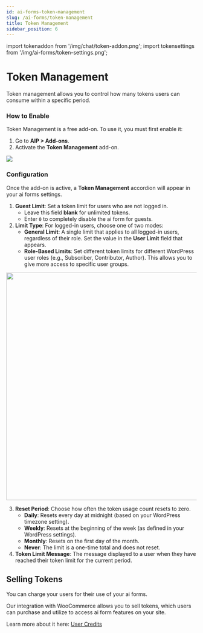 ```yaml
---
id: ai-forms-token-management
slug: /ai-forms/token-management
title: Token Management
sidebar_position: 6
---
```


import tokenaddon from '/img/chat/token-addon.png';
import tokensettings from '/img/ai-forms/token-settings.png';

# Token Management

Token management allows you to control how many tokens users can consume within a specific period.

### How to Enable

Token Management is a free add-on. To use it, you must first enable it:
1.  Go to **AIP > Add-ons**.
2.  Activate the **Token Management** add-on.

<img src={tokenaddon} />

### Configuration

Once the add-on is active, a **Token Management** accordion will appear in your ai forms settings.

1.  **Guest Limit**: Set a token limit for users who are not logged in.
    -   Leave this field **blank** for unlimited tokens.
    -   Enter `0` to completely disable the ai form for guests.
2.  **Limit Type**: For logged-in users, choose one of two modes:
    -   **General Limit**: A single limit that applies to all logged-in users, regardless of their role. Set the value in the **User Limit** field that appears.
    -   **Role-Based Limits**: Set different token limits for different WordPress user roles (e.g., Subscriber, Contributor, Author). This allows you to give more access to specific user groups.

<img src={tokensettings} width="600"/>

3.  **Reset Period**: Choose how often the token usage count resets to zero.
    -   **Daily**: Resets every day at midnight (based on your WordPress timezone setting).
    -   **Weekly**: Resets at the beginning of the week (as defined in your WordPress settings).
    -   **Monthly**: Resets on the first day of the month.
    -   **Never**: The limit is a one-time total and does not reset.
4.  **Token Limit Message**: The message displayed to a user when they have reached their token limit for the current period.

## Selling Tokens

You can charge your users for their use of your ai forms.

Our integration with WooCommerce allows you to sell tokens, which users can purchase and utilize to access ai form features on your site.

Learn more about it here: [User Credits](/docs/user-credits.md)